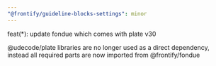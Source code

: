 ```yaml
---
"@frontify/guideline-blocks-settings": minor
---
```


feat(*): update fondue which comes with plate v30

@udecode/plate libraries are no longer used as a direct dependency, instead all required parts are now imported from @frontify/fondue
